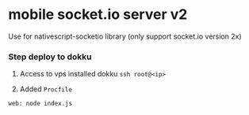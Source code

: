 # mobile socket.io server v2

Use for nativescript-socketio library (only support socket.io version 2x)

### Step deploy to dokku

1. Access to vps installed dokku
   `ssh root@<ip>`

2. Added `Procfile`

```
web: node index.js
```
